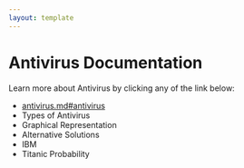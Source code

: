 ```yaml
---
layout: template
---
```


# Antivirus Documentation
Learn more about Antivirus by clicking any of the link below:
- [antivirus.md#antivirus](Antivirus)
- Types of Antivirus
- Graphical Representation
- Alternative Solutions
- IBM
- Titanic Probability
